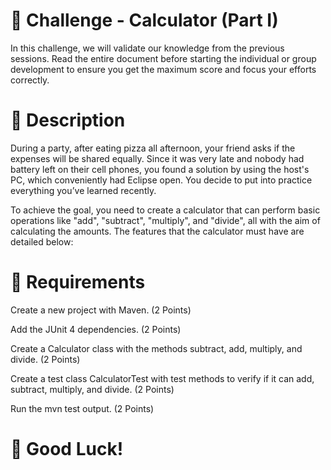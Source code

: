 # 🎉 Challenge - Calculator (Part I)

In this challenge, we will validate our knowledge from the previous sessions.
Read the entire document before starting the individual or group development to ensure you get the maximum score and focus your efforts correctly.

# 📖 Description

During a party, after eating pizza all afternoon, your friend asks if the expenses will be shared equally. Since it was very late and nobody had battery left on their cell phones, you found a solution by using the host's PC, which conveniently had Eclipse open. You decide to put into practice everything you’ve learned recently.

To achieve the goal, you need to create a calculator that can perform basic operations like "add", "subtract", "multiply", and "divide", all with the aim of calculating the amounts. The features that the calculator must have are detailed below:

# 🔧 Requirements

Create a new project with Maven.
(2 Points)

Add the JUnit 4 dependencies.
(2 Points)

Create a Calculator class with the methods subtract, add, multiply, and divide.
(2 Points)

Create a test class CalculatorTest with test methods to verify if it can add, subtract, multiply, and divide.
(2 Points)

Run the mvn test output.
(2 Points)

# 🌟 Good Luck!


